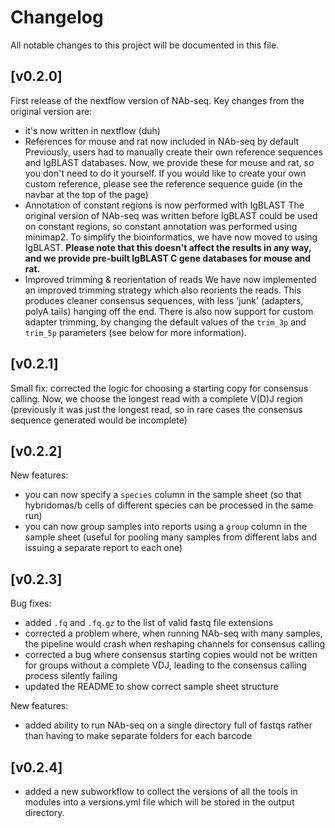 # Changelog
All notable changes to this project will be documented in this file.

## [v0.2.0]

First release of the nextflow version of NAb-seq. Key changes from the original version are:
- it's now written in nextflow (duh)
- References for mouse and rat now included in NAb-seq by default
    Previously, users had to manually create their own reference sequences and
    IgBLAST databases. Now, we provide these for mouse and rat, so you don't
    need to do it yourself. If you would like to create your own custom reference,
    please see the reference sequence guide (in the navbar at the top of the
    page)
- Annotation of constant regions is now performed with IgBLAST
    The original version of NAb-seq was written before IgBLAST could be used on
    constant regions, so constant annotation was performed using minimap2. To
    simplify the bioinformatics, we have now moved to using IgBLAST. 
    **Please note that this doesn't affect the results in any way, and we provide pre-built IgBLAST C gene databases for mouse and rat.**
- Improved trimming & reorientation of reads
    We have now implemented an improved trimming strategy which also reorients
    the reads. This produces cleaner consensus sequences, with less 'junk' 
    (adapters, polyA tails) hanging off the end. There is also now support for 
    custom adapter trimming, by changing the default values of the `trim_3p` 
    and `trim_5p` parameters (see below for more information).

## [v0.2.1]

Small fix: corrected the logic for choosing a starting copy for consensus calling. Now, we choose the longest read with a complete V(D)J region (previously it was just the longest read, so in rare cases the consensus sequence generated would be incomplete)

## [v0.2.2]

New features: 
- you can now specify a `species` column in the sample sheet (so that hybridomas/b cells of different species can be processed in the same run)
- you can now group samples into reports using a `group` column in the sample sheet (useful for pooling many samples from different labs and issuing a separate report to each one)

## [v0.2.3]

Bug fixes:
- added `.fq` and `.fq.gz` to the list of valid fastq file extensions
- corrected a problem where, when running NAb-seq with many samples, the pipeline would crash when reshaping channels for consensus calling
- corrected a bug where consensus starting copies would not be written for groups without a complete VDJ, leading to the consensus calling process silently failing
- updated the README to show correct sample sheet structure

New features:
- added ability to run NAb-seq on a single directory full of fastqs rather than having to make separate folders for each barcode 

## [v0.2.4]

- added a new subworkflow to collect the versions of all the tools in modules into a versions.yml file which will be stored in the output directory.